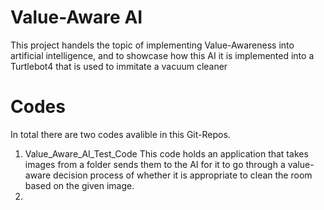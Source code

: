 # Value-Aware AI
This project handels the topic of implementing Value-Awareness into artificial intelligence, and to showcase how this AI it is implemented into a Turtlebot4 that is used to immitate a vacuum cleaner

# Codes
In total there are two codes avalible in this Git-Repos.
1. Value_Aware_AI_Test_Code
This code holds an application that takes images from a folder sends them to the AI for it to go through a value-aware decision process of whether it is appropriate to clean the room based on the given image.
2. 
   



